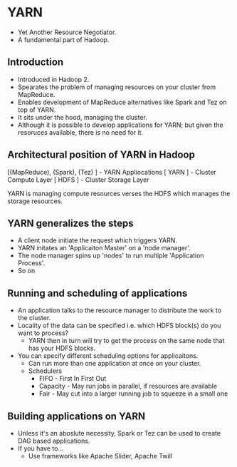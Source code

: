 # YARN

- Yet Another Resource Negotiator.
- A fundamental part of Hadoop.

## Introduction

- Introduced in Hadoop 2.
- Spearates the problem of managing resources on your cluster from MapReduce.
- Enables development of MapReduce alternatives like Spark and Tez on top of YARN.
- It sits under the hood, managing the cluster.
- Although it is possible to develop applications for YARN; but given the resoruces available, there is no need for it.

## Architectural position of YARN in Hadoop

[(MapReduce), (Spark), (Tez) ] - YARN Appliocations
[            YARN            ] - Cluster Compute Layer
[            HDFS            ] - Cluster Storage Layer

YARN is managing compute resources verses the HDFS which manages the storage resources.

## YARN generalizes the steps

- A client node initiate the request which triggers YARN.
- YARN initates an 'Applicaiton Master' on a 'node manager'.
- The node manager spins up 'nodes' to run multiple 'Application Process'.
- So on

## Running and scheduling of applications

- An application talks to the resource manager to distribute the work to the cluster.
- Locality of the data can be specified i.e. which HDFS block(s) do you want to process?
  - YARN then in turn will try to get the process on the same node that has your HDFS blocks.
- You can specify different scheduling options for applicaitons.
  - Can run more than one application at once on your cluster.
  - Schedulers
    - FIFO - First In First Out
    - Capacity - May run jobs in parallel, if resources are available
    - Fair - May cut into a larger running job to squeeze in a small one

## Building applications on YARN

- Unless it's an aboslute necessity, Spark or Tez can be used to create DAG based applications.
- If you have to...
  - Use frameworks like Apache Slider, Apache Twill
